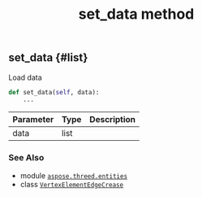 ﻿---
title: set_data method
second_title: Aspose.3D for Python via .NET API References
description: 
type: docs
weight: 40
url: /aspose.threed.entities/vertexelementedgecrease/set_data/
is_root: false
---

## set_data {#list}

Load data



```python
def set_data(self, data):
    ...
```


| Parameter | Type | Description |
| :- | :- | :- |
| data | list |  |



### See Also
* module [`aspose.threed.entities`](../../)
* class [`VertexElementEdgeCrease`](/3d/python-net/aspose.threed.entities/vertexelementedgecrease)
